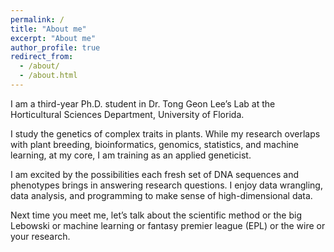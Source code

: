 ```yaml
---
permalink: /
title: "About me"
excerpt: "About me"
author_profile: true
redirect_from: 
  - /about/
  - /about.html
---
```



I am a third-year Ph.D. student in Dr. Tong Geon Lee’s Lab at the Horticultural Sciences Department, University of Florida.




I study the genetics of complex traits in plants. While my research overlaps with plant breeding, bioinformatics, genomics, statistics, and machine learning, at my core, I am training as an applied geneticist.






I am excited by the possibilities each fresh set of DNA sequences and phenotypes brings in answering research questions. I enjoy data wrangling, data analysis, and programming to make sense of high-dimensional data.





Next time you meet me, let’s talk about the scientific method or the big Lebowski or machine learning or fantasy premier league (EPL) or the wire or your research.
